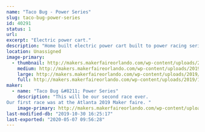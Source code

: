 ```yaml
---
name: "Taco Bug - Power Series"
slug: taco-bug-power-series
id: 40291
status: 1
url: 
excerpt: "Electric power cart."
description: "Home built electric power cart built to power racing series specs."
location: Unassigned
image-primary:
  - thumbnail: http://makers.makerfaireorlando.com/wp-content/uploads/2019/10/TACO-BUG-Logo-And-Name-1-150x150.png
    medium: http://makers.makerfaireorlando.com/wp-content/uploads/2019/10/TACO-BUG-Logo-And-Name-1-300x232.png
    large: http://makers.makerfaireorlando.com/wp-content/uploads/2019/10/TACO-BUG-Logo-And-Name-1-1024x791.png
    full: http://makers.makerfaireorlando.com/wp-content/uploads/2019/10/TACO-BUG-Logo-And-Name-1.png
maker:
  - name: "Taco Bug &#8211; Power Series"
    description: "This will be our second race ever. 
Our first race was at the Atlanta 2019 Maker faire. "
    image-primary: http://makers.makerfaireorlando.com/wp-content/uploads/2019/10/TACO-BUG-Logo-And-Name-1024x791.png
last-modified-db: "2019-10-30 16:25:17"
last-exported: "2020-05-07 09:56:28"
---
```

